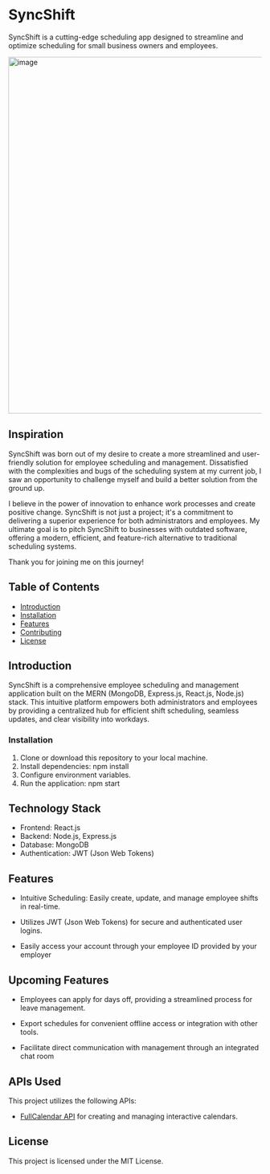 # SyncShift
SyncShift is a cutting-edge scheduling app designed to streamline and optimize scheduling for small business owners and employees.

<img width="710" alt="image" src="https://github.com/AsharMoin/SyncShift/assets/132712315/5cbb6f02-0f6d-4fed-abb4-7a64192d9f81">

## Inspiration
SyncShift was born out of my desire to create a more streamlined and user-friendly solution for employee scheduling and management. Dissatisfied with the complexities and bugs of the scheduling system at my current job, I saw an opportunity to challenge myself and build a better solution from the ground up.

I believe in the power of innovation to enhance work processes and create positive change. SyncShift is not just a project; it's a commitment to delivering a superior experience for both administrators and employees. My ultimate goal is to pitch SyncShift to businesses with outdated software, offering a modern, efficient, and feature-rich alternative to traditional scheduling systems.

Thank you for joining me on this journey!

## Table of Contents

- [Introduction](#introduction)
- [Installation](#installation)
- [Features](#features)
- [Contributing](#contributing)
- [License](#license)

## Introduction

SyncShift is a comprehensive employee scheduling and management application built on the MERN (MongoDB, Express.js, React.js, Node.js) stack. This intuitive platform empowers both administrators and employees by providing a centralized hub for efficient shift scheduling, seamless updates, and clear visibility into workdays.

### Installation

1. Clone or download this repository to your local machine.
2. Install dependencies: npm install
3. Configure environment variables.
4. Run the application: npm start

## Technology Stack

- Frontend: React.js
- Backend: Node.js, Express.js
- Database: MongoDB
- Authentication: JWT (Json Web Tokens)

## Features
- Intuitive Scheduling: Easily create, update, and manage employee shifts in real-time.

- Utilizes JWT (Json Web Tokens) for secure and authenticated user logins.

- Easily access your account through your employee ID provided by your employer

## Upcoming Features

- Employees can apply for days off, providing a streamlined process for leave management.

- Export schedules for convenient offline access or integration with other tools.

- Facilitate direct communication with management through an integrated chat room 

## APIs Used

This project utilizes the following APIs:

- [FullCalendar API](https://fullcalendar.io/docs) for creating and managing interactive calendars.

## License

This project is licensed under the MIT License.

